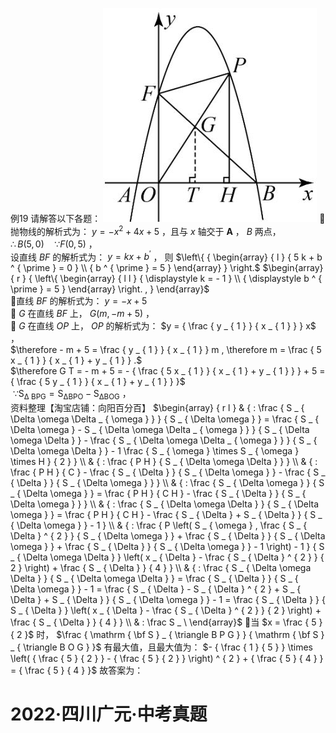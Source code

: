 例19 请解答以下各题：
![](<../../qs_image_DB/专题2-7_二次函数中的最值问题（解析版）/fec220ebeec17208179926040cd10ded365935f8d00c80fbf8d967144831f877.jpg>)
抛物线的解析式为： $y = - x ^ { 2 } + 4 x + 5$ ，且与 $x$ 轴交于 $\mathbf { A }$ ， $B$ 两点，  
$\therefore B \left( 5 , 0 \right) \quad \because F \left( 0 , 5 \right)$ ，  
设直线 $B F$ 的解析式为： $y = k x + b ^ { \prime }$ ， 则 $\left\{ { \begin{array} { l } { 5 k + b ^ { \prime } = 0 } \\ { b ^ { \prime } = 5 } \end{array} } \right.$ $\begin{array} { r } { \left\{ \begin{array} { l l } { \displaystyle k = - 1 } \\ { \displaystyle b ^ { \prime } = 5 } \end{array} \right. , } \end{array}$   
直线 $B F$ 的解析式为： $y = - x + 5$   
 $G$ 在直线 $B F$ 上， $G \big ( m , - m + 5 \big )$ ，  
 $G$ 在直线 $O P$ 上， $O P$ 的解析式为： $y = { \frac { y _ { 1 } } { x _ { 1 } } } x$ ，  
$\therefore - m + 5 = \frac { y _ { 1 } } { x _ { 1 } } m , \therefore m = \frac { 5 x _ { 1 } } { x _ { 1 } + y _ { 1 } } .$   
$\therefore G T = - m + 5 = - { \frac { 5 x _ { 1 } } { x _ { 1 } + y _ { 1 } } } + 5 = { \frac { 5 y _ { 1 } } { x _ { 1 } + y _ { 1 } } }$   
$\mathrm {  ~ \because S _ { \Delta \ B P G } = S _ { \Delta B P O } - S _ { \Delta B O G } }$ ，  
资料整理【淘宝店铺：向阳百分百】
$\begin{array} { r l } & { : \frac { S _ { \Delta \omega \Delta _ { \omega } } } { S _ { \Delta \omega } } = \frac { S _ { \Delta \omega } - S _ { \Delta \omega \Delta _ { \omega } } } { S _ { \Delta \omega \Delta } } - \frac { S _ { \Delta \omega \Delta _ { \omega } } } { S _ { \Delta \omega \Delta } } - 1 \frac { S _ { \omega } \times S _ { \omega } \times H } { 2 } } \\ & { : \frac { P H } { S _ { \Delta \omega \Delta } } } \\ & { : \frac { P H } { C } - \frac { S _ { \Delta } } { S _ { \Delta \omega } } - \frac { S _ { \Delta } } { S _ { \Delta \omega } } } \\ & { : \frac { S _ { \Delta \omega } } { S _ { \Delta \omega } } = \frac { P H } { C H } - \frac { S _ { \Delta } } { S _ { \Delta \omega } } } \\ & { : \frac { S _ { \Delta \omega \Delta } } { S _ { \Delta \omega } } = \frac { P H } { C H } - \frac { S _ { \Delta } + S _ { \Delta } } { S _ { \Delta \omega } } - 1 } \\ & { : \frac { P \left( S _ { \omega } , \frac { S _ { \Delta } ^ { 2 } } { S _ { \Delta \omega } } + \frac { S _ { \Delta } } { S _ { \Delta \omega } } + \frac { S _ { \Delta } } { S _ { \Delta \omega } } - 1 \right) - 1 } { S _ { \Delta \omega \Delta } } \left( x _ { \Delta } - \frac { S _ { \Delta } ^ { 2 } } { 2 } \right) + \frac { S _ { \Delta } } { 4 } } \\ & { : \frac { S _ { \Delta \omega \Delta } } { S _ { \Delta \omega \Delta } } = \frac { S _ { \Delta } } { S _ { \Delta \omega } } - 1 = \frac { S _ { \Delta } - S _ { \Delta } ^ { 2 } + S _ { \Delta } + S _ { \Delta } } { S _ { \Delta \omega } } - 1 = \frac { S _ { \Delta } } { S _ { \Delta } } \left( x _ { \Delta } - \frac { S _ { \Delta } ^ { 2 } } { 2 } \right) + \frac { S _ { \Delta } } { 4 } } \\ &  : \frac  S _  \ \end{array}$ 当 $x = \frac { 5 } { 2 }$ 时， $\frac { \mathrm { \bf S } _ { \triangle B P G } } { \mathrm { \bf S } _ { \triangle B O G } }$ 有最大值，且最大值为： $- { \frac { 1 } { 5 } } \times \left( { \frac { 5 } { 2 } } - { \frac { 5 } { 2 } } \right) ^ { 2 } + { \frac { 5 } { 4 } } = { \frac { 5 } { 4 } }$ 故答案为：
# 2022·四川广元·中考真题
